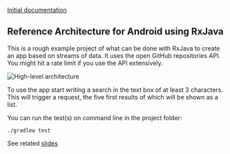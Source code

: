 [Initial documentation](http://tehmou.github.io/rx-android-architecture/)

Reference Architecture for Android using RxJava
-----------------------------------------------

This is a rough example project of what can be done with RxJava to create an app based on streams of data. It uses the open GitHub repositories API. You might hit a rate limit if you use the API extensively.

![High-level architecture](http://tehmou.github.io/rx-android-architecture/images/architecture.png "High-level architecture")

To use the app start writing a search in the text box of at least 3 characters. This will trigger a request, the five first results of which will be shown as a list.

You can run the test(s) on command line in the project folder:

`./gradlew test`

See related
[slides](http://www.slideshare.net/TimoTuominen1/rxjava-architectures-on-android-android-livecode-berlin)
